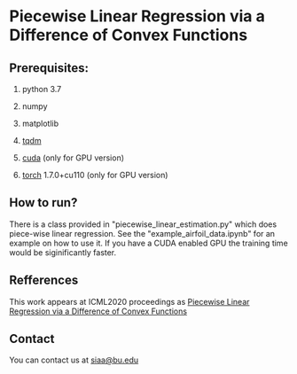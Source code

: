 # Piecewise Linear Regression via a Difference of Convex Functions

## Prerequisites:
1. python 3.7

2. numpy

3. matplotlib

4. [tqdm](https://pypi.org/project/tqdm/)

5. [cuda](https://developer.nvidia.com/cuda-downloads) (only for GPU version)

6. [torch](https://pytorch.org/) 1.7.0+cu110 (only for GPU version)


## How to run?

There is a class provided in "piecewise_linear_estimation.py" which does piece-wise linear regression. See the "example_airfoil_data.ipynb" for an example on how to use it. If you have a CUDA enabled GPU the training time would be siginificantly faster.


## Refferences

This work appears at ICML2020 proceedings as [Piecewise Linear Regression via a Difference of Convex Functions](https://arxiv.org/pdf/2007.02422.pdf)

## Contact

You can contact us at siaa@bu.edu


